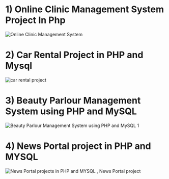 
# 1) Online Clinic Management System Project In Php



![Online Clinic Management System](https://user-images.githubusercontent.com/32854050/87803549-e7336500-c852-11ea-8aec-2a9449b745da.jpg)



# 2) Car Rental Project in PHP and Mysql

![car rental project](https://user-images.githubusercontent.com/32854050/87809445-b572cc00-c85b-11ea-9a90-9ee69cff0ae9.jpg)



# 3) Beauty Parlour Management System using PHP and MySQL

![Beauty Parlour Management System using PHP and MySQL 1](https://user-images.githubusercontent.com/32854050/87810441-48603600-c85d-11ea-8cae-20f7f129b0a6.jpg)


# 4) News Portal project in PHP and MYSQL

![News Portal projects in PHP and MYSQL , News Portal project](https://user-images.githubusercontent.com/32854050/87811093-6712fc80-c85e-11ea-8ade-5eae0a5cc5ae.jpg)


